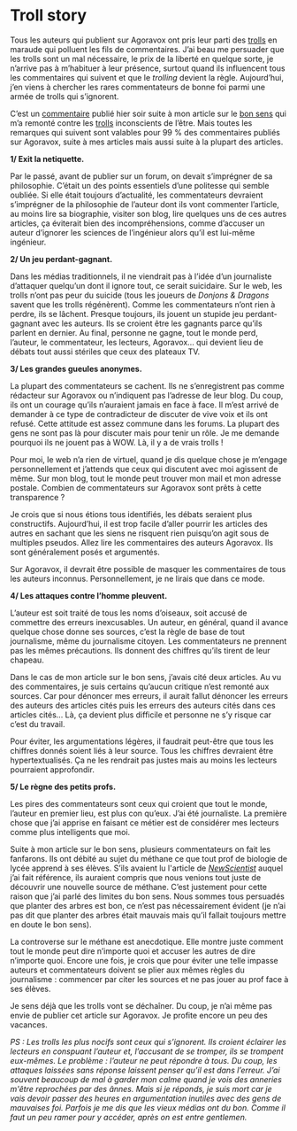 # Troll story

Tous les auteurs qui publient sur Agoravox ont pris leur parti des [trolls](http://www.agoravox.fr/article.php3?id_article=11190) en maraude qui polluent les fils de commentaires. J’ai beau me persuader que les trolls sont un mal nécessaire, le prix de la liberté en quelque sorte, je n’arrive pas à m’habituer à leur présence, surtout quand ils influencent tous les commentaires qui suivent et que le *trolling* devient la règle. Aujourd’hui, j’en viens à chercher les rares commentateurs de bonne foi parmi une armée de trolls qui s’ignorent.

C’est un [commentaire](http://www.agoravox.fr/article.php3?id_article=12167&id_forum=129021&var_mode=recalcul#commentaire129021) publié hier soir suite à mon article sur le [bon sens](http://blog.tcrouzet.com/2006/08/07/bon-sens-ecologiquement-dangereux/) qui m’a remonté contre les [trolls](http://www.agoravox.fr/article.php3?id_article=11190) inconscients de l’être. Mais toutes les remarques qui suivent sont valables pour 99 % des commentaires publiés sur Agoravox, suite à mes articles mais aussi suite à la plupart des articles.

**1/ Exit la netiquette.**

Par le passé, avant de publier sur un forum, on devait s’imprégner de sa philosophie. C’était un des points essentiels d’une politesse qui semble oubliée. Si elle était toujours d’actualité, les commentateurs devraient s’imprégner de la philosophie de l’auteur dont ils vont commenter l’article, au moins lire sa biographie, visiter son blog, lire quelques uns de ces autres articles, ça éviterait bien des incompréhensions, comme d’accuser un auteur d’ignorer les sciences de l’ingénieur alors qu’il est lui-même ingénieur.

**2/ Un jeu perdant-gagnant.**

Dans les médias traditionnels, il ne viendrait pas à l’idée d’un journaliste d’attaquer quelqu’un dont il ignore tout, ce serait suicidaire. Sur le web, les trolls n’ont pas peur du suicide (tous les joueurs de *Donjons &amp; Dragons* savent que les trolls régénèrent). Comme les commentateurs n’ont rien à perdre, ils se lâchent. Presque toujours, ils jouent un stupide jeu perdant-gagnant avec les auteurs. Ils se croient être les gagnants parce qu’ils parlent en dernier. Au final, personne ne gagne, tout le monde perd, l’auteur, le commentateur, les lecteurs, Agoravox… qui devient lieu de débats tout aussi stériles que ceux des plateaux TV.

**3/ Les grandes gueules anonymes.**

La plupart des commentateurs se cachent. Ils ne s’enregistrent pas comme rédacteur sur Agoravox ou n’indiquent pas l’adresse de leur blog. Du coup, ils ont un courage qu’ils n’auraient jamais en face à face. Il m’est arrivé de demander à ce type de contradicteur de discuter de vive voix et ils ont refusé. Cette attitude est assez commune dans les forums. La plupart des gens ne sont pas là pour discuter mais pour tenir un rôle. Je me demande pourquoi ils ne jouent pas à WOW. Là, il y a de vrais trolls !

Pour moi, le web n’a rien de virtuel, quand je dis quelque chose je m’engage personnellement et j’attends que ceux qui discutent avec moi agissent de même. Sur mon blog, tout le monde peut trouver mon mail et mon adresse postale. Combien de commentateurs sur Agoravox sont prêts à cette transparence ?

Je crois que si nous étions tous identifiés, les débats seraient plus constructifs. Aujourd’hui, il est trop facile d’aller pourrir les articles des autres en sachant que les siens ne risquent rien puisqu’on agit sous de multiples pseudos. Allez lire les commentaires des auteurs Agoravox. Ils sont généralement posés et argumentés.

Sur Agoravox, il devrait être possible de masquer les commentaires de tous les auteurs inconnus. Personnellement, je ne lirais que dans ce mode.

**4/ Les attaques contre l’homme pleuvent.**

L’auteur est soit traité de tous les noms d’oiseaux, soit accusé de commettre des erreurs inexcusables. Un auteur, en général, quand il avance quelque chose donne ses sources, c’est la règle de base de tout journalisme, même du journalisme citoyen. Les commentateurs ne prennent pas les mêmes précautions. Ils donnent des chiffres qu’ils tirent de leur chapeau.

Dans le cas de mon article sur le bon sens, j’avais cité deux articles. Au vu des commentaires, je suis certains qu’aucun critique n’est remonté aux sources. Car pour dénoncer mes erreurs, il aurait fallut dénoncer les erreurs des auteurs des articles cités puis les erreurs des auteurs cités dans ces articles cités… Là, ça devient plus difficile et personne ne s’y risque car c’est du travail.

Pour éviter, les argumentations légères, il faudrait peut-être que tous les chiffres donnés soient liés à leur source. Tous les chiffres devraient être hypertextualisés. Ça ne les rendrait pas justes mais au moins les lecteurs pourraient approfondir.

**5/ Le règne des petits profs.**

Les pires des commentateurs sont ceux qui croient que tout le monde, l’auteur en premier lieu, est plus con qu’eux. J’ai été journaliste. La première chose que j’ai apprise en faisant ce métier est de considérer mes lecteurs comme plus intelligents que moi.

Suite à mon article sur le bon sens, plusieurs commentateurs on fait les fanfarons. Ils ont débité au sujet du méthane ce que tout prof de biologie de lycée apprend à ses élèves. S’ils avaient lu l'article de [*NewScientist*](http://blog.tcrouzet.comhttps://tcrouzet.com/images_tc/methane.pdf) auquel j’ai fait référence, ils auraient compris que nous venions tout juste de découvrir une nouvelle source de méthane. C’est justement pour cette raison que j’ai parlé des limites du bon sens. Nous sommes tous persuadés que planter des arbres est bon, ce n’est pas nécessairement évident (je n’ai pas dit que planter des arbres était mauvais mais qu’il fallait toujours mettre en doute le bon sens).

La controverse sur le méthane est anecdotique. Elle montre juste comment tout le monde peut dire n’importe quoi et accuser les autres de dire n’importe quoi. Encore une fois, je crois que pour éviter une telle impasse auteurs et commentateurs doivent se plier aux mêmes règles du journalisme : commencer par citer les sources et ne pas jouer au prof face à ses élèves.

Je sens déjà que les trolls vont se déchaîner. Du coup, je n’ai même pas envie de publier cet article sur Agoravox. Je profite encore un peu des vacances.

*PS : Les trolls les plus nocifs sont ceux qui s’ignorent. Ils croient éclairer les lecteurs en conspuant l’auteur et, l’accusant de se tromper, ils se trompent eux-mêmes. Le problème : l’auteur ne peut répondre à tous. Du coup, les attaques laissées sans réponse laissent penser qu’il est dans l’erreur. J’ai souvent beaucoup de mal à garder mon calme quand je vois des anneries m'être reprochées par des ânnes. Mais si je réponds, je suis mort car je vais devoir passer des heures en argumentation inutiles avec des gens de mauvaises foi. Parfois je me dis que les vieux médias ont du bon. Comme il faut un peu ramer pour y accéder, après on est entre gentlemen.*